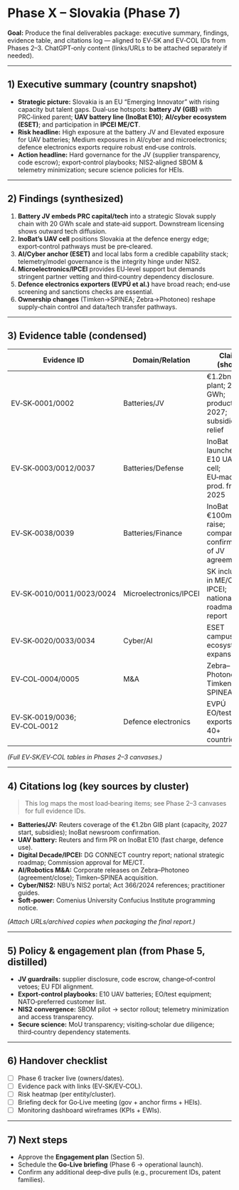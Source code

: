 # Phase X – Slovakia (Phase 7)

**Goal:** Produce the final deliverables package: executive summary, findings, evidence table, and citations log — aligned to EV‑SK and EV‑COL IDs from Phases 2–3. ChatGPT‑only content (links/URLs to be attached separately if needed).

---

## 1) Executive summary (country snapshot)

- **Strategic picture:** Slovakia is an EU “Emerging Innovator” with rising capacity but talent gaps. Dual‑use hotspots: **battery JV (GIB)** with PRC‑linked parent; **UAV battery line (InoBat E10)**; **AI/cyber ecosystem (ESET)**; and participation in **IPCEI ME/CT**.  
- **Risk headline:** High exposure at the battery JV and Elevated exposure for UAV batteries; Medium exposures in AI/cyber and microelectronics; defence electronics exports require robust end‑use controls.  
- **Action headline:** Hard governance for the JV (supplier transparency, code escrow); export‑control playbooks; NIS2‑aligned SBOM & telemetry minimization; secure science policies for HEIs.

---

## 2) Findings (synthesized)

1. **Battery JV embeds PRC capital/tech** into a strategic Slovak supply chain with 20 GWh scale and state‑aid support. Downstream licensing shows outward tech diffusion.  
2. **InoBat’s UAV cell** positions Slovakia at the defence energy edge; export‑control pathways must be pre‑cleared.  
3. **AI/Cyber anchor (ESET)** and local labs form a credible capability stack; telemetry/model governance is the integrity hinge under NIS2.  
4. **Microelectronics/IPCEI** provides EU‑level support but demands stringent partner vetting and third‑country dependency disclosure.  
5. **Defence electronics exporters (EVPÚ et al.)** have broad reach; end‑use screening and sanctions checks are essential.  
6. **Ownership changes** (Timken→SPINEA; Zebra→Photoneo) reshape supply‑chain control and data/tech transfer pathways.

---

## 3) Evidence table (condensed)

| Evidence ID | Domain/Relation | Claim (short) | Notes |
|---|---|---|---|
| EV‑SK‑0001/0002 | Batteries/JV | €1.2bn GIB plant; 20 GWh; production 2027; subsidies/tax relief | State‑aid & JV governance |
| EV‑SK‑0003/0012/0037 | Batteries/Defense | InoBat launches E10 UAV cell; EU‑made; prod. from 2025 | Export classification needed |
| EV‑SK‑0038/0039 | Batteries/Finance | InoBat €100m raise; company confirmation of JV agreement | Financing runway |
| EV‑SK‑0010/0011/0023/0024 | Microelectronics/IPCEI | SK included in ME/CT IPCEI; national roadmap & report | Identify beneficiaries |
| EV‑SK‑0020/0033/0034 | Cyber/AI | ESET campus & ecosystem expansion | NIS2 obligations |
| EV‑COL‑0004/0005 | M&A | Zebra–Photoneo; Timken–SPINEA | Ownership/control shift |
| EV‑SK‑0019/0036; EV‑COL‑0012 | Defence electronics | EVPÚ EO/test exports to 40+ countries | End‑use/sanctions screening |

*(Full EV‑SK/EV‑COL tables in Phases 2–3 canvases.)*

---

## 4) Citations log (key sources by cluster)

> This log maps the most load‑bearing items; see Phase 2–3 canvases for full evidence IDs.

- **Batteries/JV:** Reuters coverage of the €1.2bn GIB plant (capacity, 2027 start, subsidies); InoBat newsroom confirmation.  
- **UAV battery:** Reuters and firm PR on InoBat E10 (fast charge, defence use).  
- **Digital Decade/IPCEI:** DG CONNECT country report; national strategic roadmap; Commission approval for ME/CT.  
- **AI/Robotics M&A:** Corporate releases on Zebra–Photoneo (agreement/close); Timken–SPINEA acquisition.  
- **Cyber/NIS2:** NBU’s NIS2 portal; Act 366/2024 references; practitioner guides.  
- **Soft‑power:** Comenius University Confucius Institute programming notice.

*(Attach URLs/archived copies when packaging the final report.)*

---

## 5) Policy & engagement plan (from Phase 5, distilled)

- **JV guardrails:** supplier disclosure, code escrow, change‑of‑control vetoes; EU FDI alignment.  
- **Export‑control playbooks:** E10 UAV batteries; EO/test equipment; NATO‑preferred customer list.  
- **NIS2 convergence:** SBOM pilot → sector rollout; telemetry minimization and access transparency.  
- **Secure science:** MoU transparency; visiting‑scholar due diligence; third‑country dependency statements.

---

## 6) Handover checklist

- [ ] Phase 6 tracker live (owners/dates).  
- [ ] Evidence pack with links (EV‑SK/EV‑COL).  
- [ ] Risk heatmap (per entity/cluster).  
- [ ] Briefing deck for Go‑Live meeting (gov + anchor firms + HEIs).  
- [ ] Monitoring dashboard wireframes (KPIs + EWIs).

---

## 7) Next steps

- Approve the **Engagement plan** (Section 5).  
- Schedule the **Go‑Live briefing** (Phase 6 → operational launch).  
- Confirm any additional deep‑dive pulls (e.g., procurement IDs, patent families).

